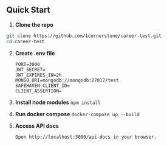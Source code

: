 ## Quick Start

1. **Clone the repo**

```bash
git clone https://github.com/1cornerstone/career-test.git
cd career-test
```

2. **Create .env file**
    ```
   PORT=3000
   JWT_SECRET=
   JWT_EXPIRES_IN=2h
   MONGO_URI=mongodb://mongodb:27017/test
   SAFEHAVEN_CLIENT_ID=
   CLIENT_ASSERTION=
   ```

3. **Install node modules**
    ``npm install``
4. **Run docker compose** ``docker-compose up --build``
5. **Access API docs**
    ```
    Open http://localhost:3000/api-docs in your browser.
    ```